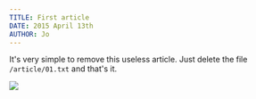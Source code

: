 ```yaml
---
TITLE: First article
DATE: 2015 April 13th
AUTHOR: Jo
---
```


It's very simple to remove this useless article. Just delete the file `/article/01.txt` and that's it.

![](http://gget.it/l8d61dbv/Photo06_4-001.jpg)
